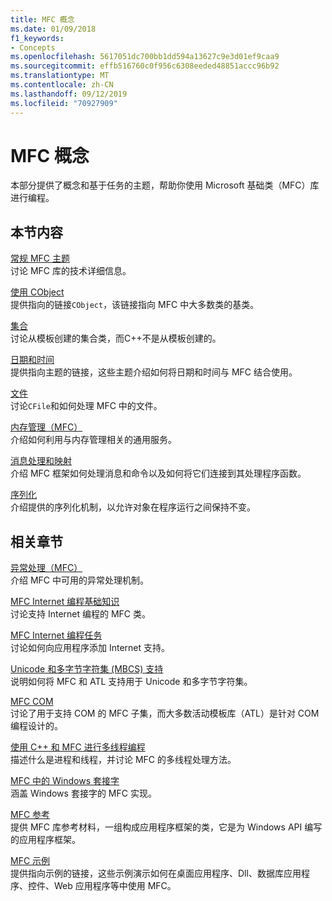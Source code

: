 ```yaml
---
title: MFC 概念
ms.date: 01/09/2018
f1_keywords:
- Concepts
ms.openlocfilehash: 5617051dc700bb1dd594a13627c9e3d01ef9caa9
ms.sourcegitcommit: effb516760c0f956c6308eeded48851accc96b92
ms.translationtype: MT
ms.contentlocale: zh-CN
ms.lasthandoff: 09/12/2019
ms.locfileid: "70927909"
---
```

# <a name="mfc-concepts"></a>MFC 概念

本部分提供了概念和基于任务的主题，帮助你使用 Microsoft 基础类（MFC）库进行编程。

## <a name="in-this-section"></a>本节内容

[常规 MFC 主题](../mfc/general-mfc-topics.md)<br/>
讨论 MFC 库的技术详细信息。

[使用 CObject](../mfc/using-cobject.md)<br/>
提供指向的链接`CObject`，该链接指向 MFC 中大多数类的基类。

[集合](../mfc/collections.md)<br/>
讨论从模板创建的集合类，而C++不是从模板创建的。

[日期和时间](../atl-mfc-shared/date-and-time.md)<br/>
提供指向主题的链接，这些主题介绍如何将日期和时间与 MFC 结合使用。

[文件](../mfc/files-in-mfc.md)<br/>
讨论`CFile`和如何处理 MFC 中的文件。

[内存管理（MFC）](../mfc/memory-management.md)<br/>
介绍如何利用与内存管理相关的通用服务。

[消息处理和映射](../mfc/message-handling-and-mapping.md)<br/>
介绍 MFC 框架如何处理消息和命令以及如何将它们连接到其处理程序函数。

[序列化](../mfc/serialization-in-mfc.md)<br/>
介绍提供的序列化机制，以允许对象在程序运行之间保持不变。

## <a name="related-sections"></a>相关章节

[异常处理（MFC）](../mfc/exception-handling-in-mfc.md)<br/>
介绍 MFC 中可用的异常处理机制。

[MFC Internet 编程基础知识](../mfc/mfc-internet-programming-basics.md)<br/>
讨论支持 Internet 编程的 MFC 类。

[MFC Internet 编程任务](../mfc/mfc-internet-programming-tasks.md)<br/>
讨论如何向应用程序添加 Internet 支持。

[Unicode 和多字节字符集 (MBCS) 支持](../atl-mfc-shared/unicode-and-multibyte-character-set-mbcs-support.md)<br/>
说明如何将 MFC 和 ATL 支持用于 Unicode 和多字节字符集。

[MFC COM](../mfc/mfc-com.md)<br/>
讨论了用于支持 COM 的 MFC 子集，而大多数活动模板库（ATL）是针对 COM 编程设计的。

[使用 C++ 和 MFC 进行多线程编程](../parallel/multithreading-with-cpp-and-mfc.md)<br/>
描述什么是进程和线程，并讨论 MFC 的多线程处理方法。

[MFC 中的 Windows 套接字](../mfc/windows-sockets.md)<br/>
涵盖 Windows 套接字的 MFC 实现。

[MFC 参考](../mfc/mfc-desktop-applications.md)<br/>
提供 MFC 库参考材料，一组构成应用程序框架的类，它是为 Windows API 编写的应用程序框架。

[MFC 示例](../overview/visual-cpp-samples.md)<br/>
提供指向示例的链接，这些示例演示如何在桌面应用程序、Dll、数据库应用程序、控件、Web 应用程序等中使用 MFC。
